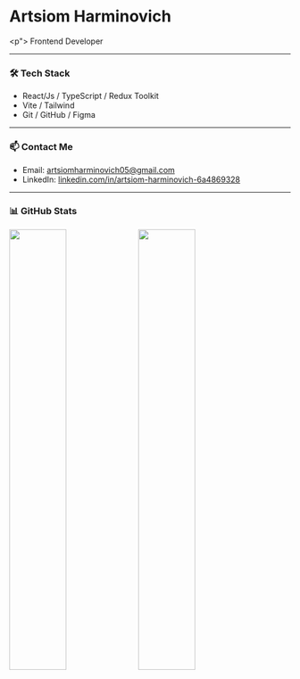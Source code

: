 <h1>Artsiom Harminovich</h1>

<p">
  Frontend Developer
</p>

---

### 🛠 Tech Stack

- React/Js / TypeScript / Redux Toolkit  
- Vite / Tailwind  
- Git / GitHub / Figma  

---

### 📫 Contact Me

- Email: artsiomharminovich05@gmail.com  
- LinkedIn: [linkedin.com/in/artsiom-harminovich-6a4869328](https://www.linkedin.com/in/artsiom-harminovich-6a4869328)

---

### 📊 GitHub Stats

<div>
  <img src="https://github-readme-stats.vercel.app/api?username=oCMEXo&show_icons=true&theme=default" width="45%" />
  <img src="https://github-readme-stats.vercel.app/api/top-langs/?username=oCMEXo&layout=compact&theme=default" width="45%" />
</div>
